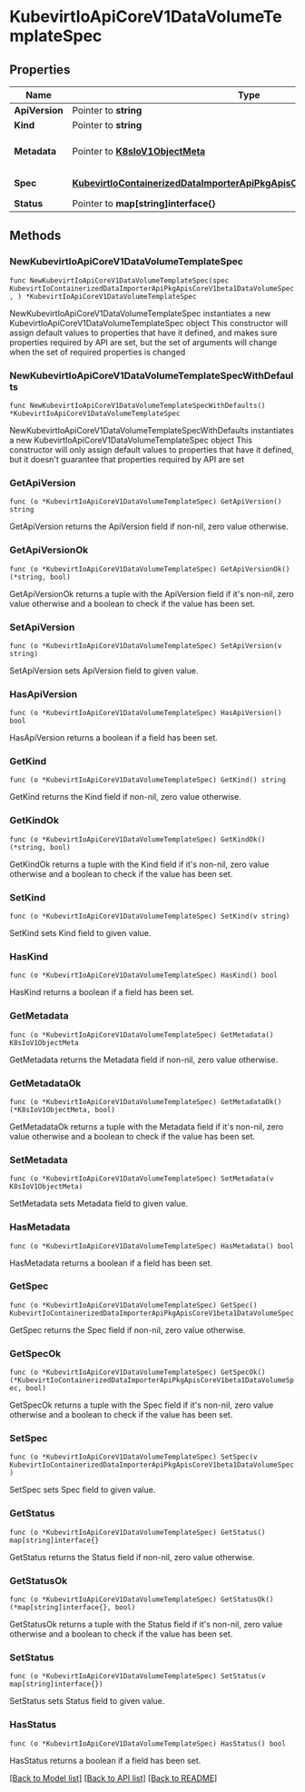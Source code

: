 # KubevirtIoApiCoreV1DataVolumeTemplateSpec

## Properties

Name | Type | Description | Notes
------------ | ------------- | ------------- | -------------
**ApiVersion** | Pointer to **string** |  | [optional] 
**Kind** | Pointer to **string** |  | [optional] 
**Metadata** | Pointer to [**K8sIoV1ObjectMeta**](K8sIoV1ObjectMeta.md) |  | [optional] [default to {}]
**Spec** | [**KubevirtIoContainerizedDataImporterApiPkgApisCoreV1beta1DataVolumeSpec**](KubevirtIoContainerizedDataImporterApiPkgApisCoreV1beta1DataVolumeSpec.md) |  | [default to {}]
**Status** | Pointer to **map[string]interface{}** |  | [optional] 

## Methods

### NewKubevirtIoApiCoreV1DataVolumeTemplateSpec

`func NewKubevirtIoApiCoreV1DataVolumeTemplateSpec(spec KubevirtIoContainerizedDataImporterApiPkgApisCoreV1beta1DataVolumeSpec, ) *KubevirtIoApiCoreV1DataVolumeTemplateSpec`

NewKubevirtIoApiCoreV1DataVolumeTemplateSpec instantiates a new KubevirtIoApiCoreV1DataVolumeTemplateSpec object
This constructor will assign default values to properties that have it defined,
and makes sure properties required by API are set, but the set of arguments
will change when the set of required properties is changed

### NewKubevirtIoApiCoreV1DataVolumeTemplateSpecWithDefaults

`func NewKubevirtIoApiCoreV1DataVolumeTemplateSpecWithDefaults() *KubevirtIoApiCoreV1DataVolumeTemplateSpec`

NewKubevirtIoApiCoreV1DataVolumeTemplateSpecWithDefaults instantiates a new KubevirtIoApiCoreV1DataVolumeTemplateSpec object
This constructor will only assign default values to properties that have it defined,
but it doesn't guarantee that properties required by API are set

### GetApiVersion

`func (o *KubevirtIoApiCoreV1DataVolumeTemplateSpec) GetApiVersion() string`

GetApiVersion returns the ApiVersion field if non-nil, zero value otherwise.

### GetApiVersionOk

`func (o *KubevirtIoApiCoreV1DataVolumeTemplateSpec) GetApiVersionOk() (*string, bool)`

GetApiVersionOk returns a tuple with the ApiVersion field if it's non-nil, zero value otherwise
and a boolean to check if the value has been set.

### SetApiVersion

`func (o *KubevirtIoApiCoreV1DataVolumeTemplateSpec) SetApiVersion(v string)`

SetApiVersion sets ApiVersion field to given value.

### HasApiVersion

`func (o *KubevirtIoApiCoreV1DataVolumeTemplateSpec) HasApiVersion() bool`

HasApiVersion returns a boolean if a field has been set.

### GetKind

`func (o *KubevirtIoApiCoreV1DataVolumeTemplateSpec) GetKind() string`

GetKind returns the Kind field if non-nil, zero value otherwise.

### GetKindOk

`func (o *KubevirtIoApiCoreV1DataVolumeTemplateSpec) GetKindOk() (*string, bool)`

GetKindOk returns a tuple with the Kind field if it's non-nil, zero value otherwise
and a boolean to check if the value has been set.

### SetKind

`func (o *KubevirtIoApiCoreV1DataVolumeTemplateSpec) SetKind(v string)`

SetKind sets Kind field to given value.

### HasKind

`func (o *KubevirtIoApiCoreV1DataVolumeTemplateSpec) HasKind() bool`

HasKind returns a boolean if a field has been set.

### GetMetadata

`func (o *KubevirtIoApiCoreV1DataVolumeTemplateSpec) GetMetadata() K8sIoV1ObjectMeta`

GetMetadata returns the Metadata field if non-nil, zero value otherwise.

### GetMetadataOk

`func (o *KubevirtIoApiCoreV1DataVolumeTemplateSpec) GetMetadataOk() (*K8sIoV1ObjectMeta, bool)`

GetMetadataOk returns a tuple with the Metadata field if it's non-nil, zero value otherwise
and a boolean to check if the value has been set.

### SetMetadata

`func (o *KubevirtIoApiCoreV1DataVolumeTemplateSpec) SetMetadata(v K8sIoV1ObjectMeta)`

SetMetadata sets Metadata field to given value.

### HasMetadata

`func (o *KubevirtIoApiCoreV1DataVolumeTemplateSpec) HasMetadata() bool`

HasMetadata returns a boolean if a field has been set.

### GetSpec

`func (o *KubevirtIoApiCoreV1DataVolumeTemplateSpec) GetSpec() KubevirtIoContainerizedDataImporterApiPkgApisCoreV1beta1DataVolumeSpec`

GetSpec returns the Spec field if non-nil, zero value otherwise.

### GetSpecOk

`func (o *KubevirtIoApiCoreV1DataVolumeTemplateSpec) GetSpecOk() (*KubevirtIoContainerizedDataImporterApiPkgApisCoreV1beta1DataVolumeSpec, bool)`

GetSpecOk returns a tuple with the Spec field if it's non-nil, zero value otherwise
and a boolean to check if the value has been set.

### SetSpec

`func (o *KubevirtIoApiCoreV1DataVolumeTemplateSpec) SetSpec(v KubevirtIoContainerizedDataImporterApiPkgApisCoreV1beta1DataVolumeSpec)`

SetSpec sets Spec field to given value.


### GetStatus

`func (o *KubevirtIoApiCoreV1DataVolumeTemplateSpec) GetStatus() map[string]interface{}`

GetStatus returns the Status field if non-nil, zero value otherwise.

### GetStatusOk

`func (o *KubevirtIoApiCoreV1DataVolumeTemplateSpec) GetStatusOk() (*map[string]interface{}, bool)`

GetStatusOk returns a tuple with the Status field if it's non-nil, zero value otherwise
and a boolean to check if the value has been set.

### SetStatus

`func (o *KubevirtIoApiCoreV1DataVolumeTemplateSpec) SetStatus(v map[string]interface{})`

SetStatus sets Status field to given value.

### HasStatus

`func (o *KubevirtIoApiCoreV1DataVolumeTemplateSpec) HasStatus() bool`

HasStatus returns a boolean if a field has been set.


[[Back to Model list]](../README.md#documentation-for-models) [[Back to API list]](../README.md#documentation-for-api-endpoints) [[Back to README]](../README.md)


